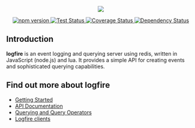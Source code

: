 <p align="center">
  <img src="http://s14.directupload.net/images/140605/k3cy9975.png" />
</p>
<p align="center">
  <a href="https://npm.im/logfire">
    <img src="http://img.shields.io/npm/v/logfire.svg" alt="npm version" />
  </a>
  <a href="https://travis-ci.org/logfirejs/logfire">
    <img src="http://img.shields.io/travis/logfirejs/logfire.svg" alt="Test Status" />
  </a>
  <a href="https://coveralls.io/r/logfirejs/logfire?branch=master">
    <img src="http://img.shields.io/coveralls/logfirejs/logfire/master.svg" alt="Coverage Status" />
  </a>
  <a href="https://gemnasium.com/logfirejs/logfire">
    <img src="http://img.shields.io/gemnasium/logfirejs/logfire.svg" alt="Dependency Status" />
  </a>
</p>

## Introduction

**logfire** is an event logging and querying server using redis, written in JavaScript (node.js) and lua. It provides a simple API for creating events and sophisticated querying capabilities.

## Find out more about logfire

* [Getting Started](/docs/getting-started.md)
* [API Documentation](/docs/api.md)
* [Querying and Query Operators](/docs/querying.md)
* [Logfire clients](/docs/clients.md)
